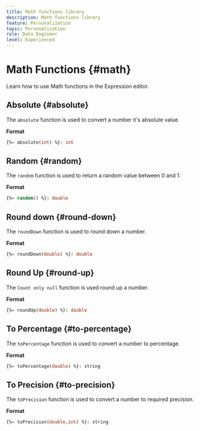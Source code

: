 ```yaml
---
title: Math functions library
description: Math functions library
feature: Personalization
topic: Personalization
role: Data Engineer
level: Experienced
---
```

# Math Functions {#math}

Learn how to use Math functions in the Expression editor.

## Absolute {#absolute}

The `absolute` function is used to convert a number it's absolute value.

**Format**

```sql
{%= absolute(int) %}: int
```

## Random {#random}

The `random` function is used to return a random value between 0 and 1.

**Format**

```sql
{%= random() %}: double
```

## Round down {#round-down}

The `roundDown` function is used to round down a number.

**Format**

```sql
{%= roundDown(double) %}: double
```

## Round Up {#round-up}

The `Count only null` function is used round up a number.

**Format**

```sql
{%= roundUp(double) %}: double
```

## To Percentage {#to-percentage}

The `toPercentage` function is used to convert a number to percentage.

**Format**

```sql
{%= toPercentage(double) %}: string
```

## To Precision {#to-precision}

The `toPrecision` function is used to convert a number to required precision.

**Format**

```sql
{%= toPrecision(double,int) %}: string
```
